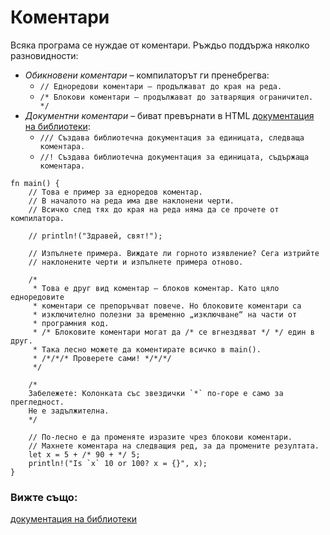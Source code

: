 # Коментари

Всяка програма се нуждае от коментари. Ръждьо поддържа няколко разновидности:

* *Обикновени коментари* – компилаторът ги пренебрегва:
  * `// Едноредови коментари – продължават до края на реда.`
  * `/* Блокови коментари – продължават до затварящия ограничител. */`
* *Документни коментари* – биват превърнати в HTML 
[документация на библиотеки][docs]:
  * `/// Създава библиотечна документация за единицата, следваща коментара.`
  * `//! Създава библиотечна документация за единицата, съдържаща коментара.`

```rust,editable
fn main() {
    // Това е пример за едноредов коментар.
    // В началото на реда има две наклонени черти.
    // Всичко след тях до края на реда няма да се прочете от компилатора.

    // println!("Здравей, свят!");

    // Изпълнете примера. Виждате ли горното изявление? Сега изтрийте
    // наклонените черти и изпълнете примера отново.

    /*
     * Това е друг вид коментар – блоков коментар. Като цяло едноредовите
     * коментари се препоръчват повече. Но блоковите коментари са 
     * изключително полезни за временно „изключване“ на части от
     * програмния код.
     * /* Блоковите коментари могат да /* се вгнездяват */ */ един в друг.
     * Така лесно можете да коментирате всичко в main().
     * /*/*/* Проверете сами! */*/*/
     */

    /*
    Забележете: Колонката със звездички `*` по-горе е само за прегледност.
    Не е задължителна.
    */

    // По-лесно е да променяте изразите чрез блокови коментари. 
    // Махнете коментара на следващия ред, за да промените резултата.
    let x = 5 + /* 90 + */ 5;
    println!("Is `x` 10 or 100? x = {}", x);
}
```

### Вижте също:

[документация на библиотеки][docs]

[docs]: ../meta/doc.md

